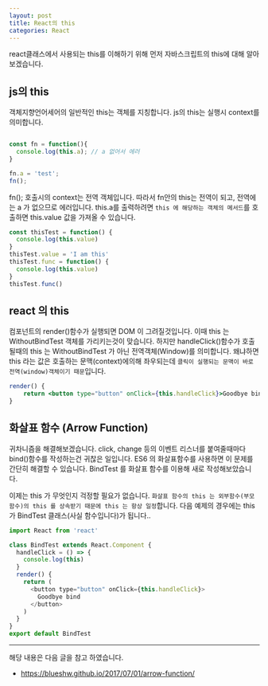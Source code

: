 ```yaml
---
layout: post
title: React의 this
categories: React
---
```


react클래스에서 사용되는 this를 이해하기 위해 먼저 자바스크립트의 this에 대해 알아보겠습니다.

## js의 this
객체지향언어세어의 일반적인 this는 객체를 지칭합니다. js의 this는 실행시 context를 의미합니다.

```js

const fn = function(){
  console.log(this.a); // a 없어서 에러
}

fn.a = 'test';
fn(); 
```

fn(); 호출시의 context는 전역 객체입니다. 따라서 fn안의 this는 전역이 되고, 전역에는 a  가 없으므로 에러입니다. this.a를 출력하려면 `this 에 해당하는 객체의 메서드`를 호출하면 this.value 값을 가져올 수 있습니다. 

```js
const thisTest = function() {
  console.log(this.value)
}
thisTest.value = 'I am this'
thisTest.func = function() {
  console.log(this.value)
}
thisTest.func()

```

## react 의 this
컴포넌트의 render()함수가 실행되면 DOM 이 그려질것입니다. 이때 this 는 WithoutBindTest 객체를 가리키는것이 맞습니다. 하지만 handleClick()함수가 호출될때의 this 는 WithoutBindTest 가 아닌 전역객체(Window)를 의미합니다. 왜냐하면 this 라는 값은 호출하는 문맥(context)에의해 좌우되는데 `클릭이 실행되는 문맥이 바로 전역(window)객체이기 때문`입니다.

```jsx
render() {
    return <button type="button" onClick={this.handleClick}>Goodbye bind without this</button>;
}
```
 
## 화살표 함수 (Arrow Function)
귀차니즘을 해결해보겠습니다. click, change 등의 이벤트 리스너를 붙여줄때마다 bind()함수를 작성하는건 귀찮은 일입니다. ES6 의 화살표함수를 사용하면 이 문제를 간단히 해결할 수 있습니다. BindTest 를 화살표 함수를 이용해 새로 작성해보았습니다.

이제는 this 가 무엇인지 걱정할 필요가 없습니다. `화살표 함수의 this 는 외부함수(부모함수)의 this 를 상속받기 때문에 this 는 항상 일정`합니다. 다음 예제의 경우에는 this가 BindTest 클래스(사실 함수입니다)가 됩니다..


```js
import React from 'react'

class BindTest extends React.Component {
  handleClick = () => {
    console.log(this)
  }
  render() {
    return (
      <button type="button" onClick={this.handleClick}>
        Goodbye bind
      </button>
    )
  }
}
export default BindTest
```



----
해당 내용은 다음 글을 참고 하였습니다.
- https://blueshw.github.io/2017/07/01/arrow-function/

